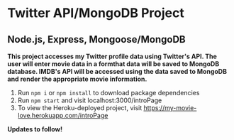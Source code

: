 # Twitter API/MongoDB Project
## Node.js, Express, Mongoose/MongoDB


**This project accesses my Twitter profile data using Twitter's API. 
The user will enter movie data in a formthat data will be saved to MongoDB database.
IMDB's API will be accessed using the data saved to MongoDB and render the appropriate movie information.**


1. Run `npm i` or `npm install` to download package dependencies
2. Run `npm start` and visit localhost:3000/introPage
3. To view the Heroku-deployed project, visit https://my-movie-love.herokuapp.com/introPage



**Updates to follow!**
